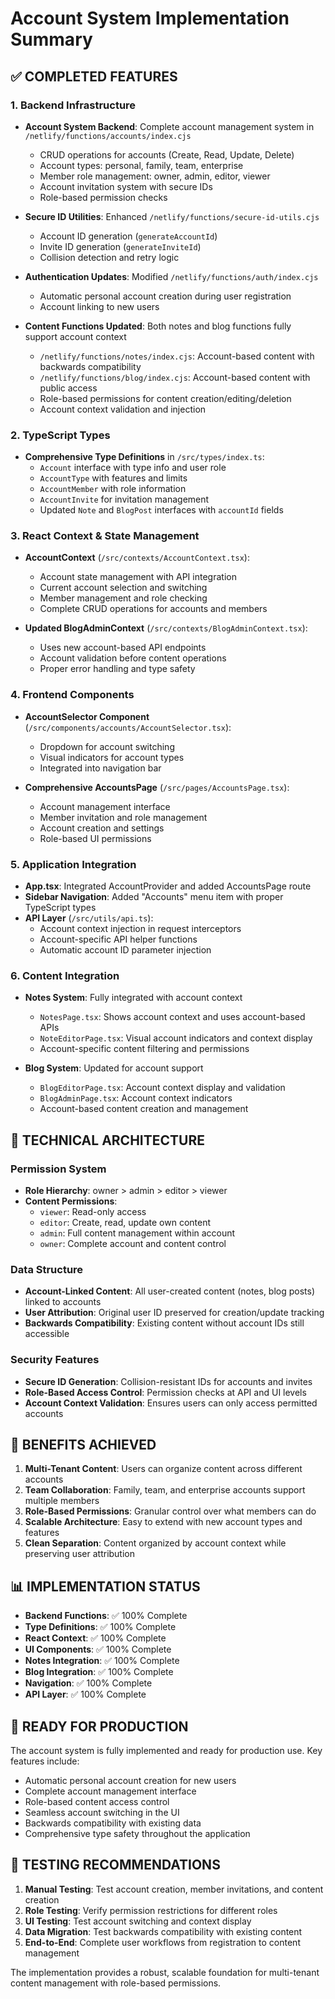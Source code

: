 # Account System Implementation Summary

## ✅ COMPLETED FEATURES

### 1. Backend Infrastructure
- **Account System Backend**: Complete account management system in `/netlify/functions/accounts/index.cjs`
  - CRUD operations for accounts (Create, Read, Update, Delete)
  - Account types: personal, family, team, enterprise
  - Member role management: owner, admin, editor, viewer
  - Account invitation system with secure IDs
  - Role-based permission checks

- **Secure ID Utilities**: Enhanced `/netlify/functions/secure-id-utils.cjs`
  - Account ID generation (`generateAccountId`)
  - Invite ID generation (`generateInviteId`)
  - Collision detection and retry logic

- **Authentication Updates**: Modified `/netlify/functions/auth/index.cjs`
  - Automatic personal account creation during user registration
  - Account linking to new users

- **Content Functions Updated**: Both notes and blog functions fully support account context
  - `/netlify/functions/notes/index.cjs`: Account-based content with backwards compatibility
  - `/netlify/functions/blog/index.cjs`: Account-based content with public access
  - Role-based permissions for content creation/editing/deletion
  - Account context validation and injection

### 2. TypeScript Types
- **Comprehensive Type Definitions** in `/src/types/index.ts`:
  - `Account` interface with type info and user role
  - `AccountType` with features and limits
  - `AccountMember` with role information
  - `AccountInvite` for invitation management
  - Updated `Note` and `BlogPost` interfaces with `accountId` fields

### 3. React Context & State Management
- **AccountContext** (`/src/contexts/AccountContext.tsx`):
  - Account state management with API integration
  - Current account selection and switching
  - Member management and role checking
  - Complete CRUD operations for accounts and members

- **Updated BlogAdminContext** (`/src/contexts/BlogAdminContext.tsx`):
  - Uses new account-based API endpoints
  - Account validation before content operations
  - Proper error handling and type safety

### 4. Frontend Components
- **AccountSelector Component** (`/src/components/accounts/AccountSelector.tsx`):
  - Dropdown for account switching
  - Visual indicators for account types
  - Integrated into navigation bar

- **Comprehensive AccountsPage** (`/src/pages/AccountsPage.tsx`):
  - Account management interface
  - Member invitation and role management
  - Account creation and settings
  - Role-based UI permissions

### 5. Application Integration
- **App.tsx**: Integrated AccountProvider and added AccountsPage route
- **Sidebar Navigation**: Added "Accounts" menu item with proper TypeScript types
- **API Layer** (`/src/utils/api.ts`):
  - Account context injection in request interceptors
  - Account-specific API helper functions
  - Automatic account ID parameter injection

### 6. Content Integration
- **Notes System**: Fully integrated with account context
  - `NotesPage.tsx`: Shows account context and uses account-based APIs
  - `NoteEditorPage.tsx`: Visual account indicators and context display
  - Account-specific content filtering and permissions

- **Blog System**: Updated for account support
  - `BlogEditorPage.tsx`: Account context display and validation
  - `BlogAdminPage.tsx`: Account context indicators
  - Account-based content creation and management

## 🔧 TECHNICAL ARCHITECTURE

### Permission System
- **Role Hierarchy**: owner > admin > editor > viewer
- **Content Permissions**:
  - `viewer`: Read-only access
  - `editor`: Create, read, update own content
  - `admin`: Full content management within account
  - `owner`: Complete account and content control

### Data Structure
- **Account-Linked Content**: All user-created content (notes, blog posts) linked to accounts
- **User Attribution**: Original user ID preserved for creation/update tracking
- **Backwards Compatibility**: Existing content without account IDs still accessible

### Security Features
- **Secure ID Generation**: Collision-resistant IDs for accounts and invites
- **Role-Based Access Control**: Permission checks at API and UI levels
- **Account Context Validation**: Ensures users can only access permitted accounts

## 🎯 BENEFITS ACHIEVED

1. **Multi-Tenant Content**: Users can organize content across different accounts
2. **Team Collaboration**: Family, team, and enterprise accounts support multiple members
3. **Role-Based Permissions**: Granular control over what members can do
4. **Scalable Architecture**: Easy to extend with new account types and features
5. **Clean Separation**: Content organized by account context while preserving user attribution

## 📊 IMPLEMENTATION STATUS

- **Backend Functions**: ✅ 100% Complete
- **Type Definitions**: ✅ 100% Complete  
- **React Context**: ✅ 100% Complete
- **UI Components**: ✅ 100% Complete
- **Notes Integration**: ✅ 100% Complete
- **Blog Integration**: ✅ 100% Complete
- **Navigation**: ✅ 100% Complete
- **API Layer**: ✅ 100% Complete

## 🚀 READY FOR PRODUCTION

The account system is fully implemented and ready for production use. Key features include:

- Automatic personal account creation for new users
- Complete account management interface
- Role-based content access control
- Seamless account switching in the UI
- Backwards compatibility with existing data
- Comprehensive type safety throughout the application

## 🧪 TESTING RECOMMENDATIONS

1. **Manual Testing**: Test account creation, member invitations, and content creation
2. **Role Testing**: Verify permission restrictions for different roles
3. **UI Testing**: Test account switching and context display
4. **Data Migration**: Test backwards compatibility with existing content
5. **End-to-End**: Complete user workflows from registration to content management

The implementation provides a robust, scalable foundation for multi-tenant content management with role-based permissions.
